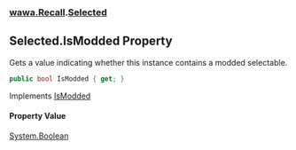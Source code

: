 ### [wawa.Recall](wawa.Recall.md 'wawa.Recall').[Selected](Selected.md 'wawa.Recall.Selected')

## Selected.IsModded Property

Gets a value indicating whether this instance contains a modded selectable.

```csharp
public bool IsModded { get; }
```

Implements [IsModded](IVanilla.IsModded.md 'wawa.Recall.IVanilla.IsModded')

#### Property Value
[System.Boolean](https://docs.microsoft.com/en-us/dotnet/api/System.Boolean 'System.Boolean')
